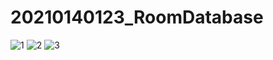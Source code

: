# 20210140123_RoomDatabase
![1](https://github.com/MuhDavin213/20210140123_RoomDatabase/assets/114916198/74988a27-d7c8-47c8-9663-a59968857f70)
![2](https://github.com/MuhDavin213/20210140123_RoomDatabase/assets/114916198/24ed5d21-858a-4d3a-bf54-d78d36d8ca42)
![3](https://github.com/MuhDavin213/20210140123_RoomDatabase/assets/114916198/ad20b05d-549b-45bd-ac66-20548d4e3a5b)
